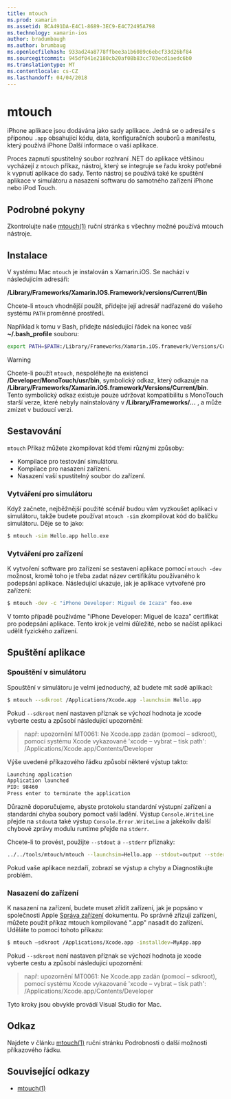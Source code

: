 ```yaml
---
title: mtouch
ms.prod: xamarin
ms.assetid: BCA491DA-E4C1-8689-3EC9-E4C72495A798
ms.technology: xamarin-ios
author: bradumbaugh
ms.author: brumbaug
ms.openlocfilehash: 933ad24a8778ffbee3a1b6089c6ebcf33d26bf84
ms.sourcegitcommit: 945df041e2180cb20af08b83cc703ecd1aedc6b0
ms.translationtype: MT
ms.contentlocale: cs-CZ
ms.lasthandoff: 04/04/2018
---
```

# <a name="mtouch"></a>mtouch


iPhone aplikace jsou dodávána jako sady aplikace. Jedná se o adresáře s příponou `.app` obsahující kódu, data, konfiguračních souborů a manifestu, který používá iPhone Další informace o vaší aplikace.

Proces zapnutí spustitelný soubor rozhraní .NET do aplikace většinou vycházejí z `mtouch` příkaz, nástroj, který se integruje se řadu kroky potřebné k vypnutí aplikace do sady. Tento nástroj se používá také ke spuštění aplikace v simulátoru a nasazení softwaru do samotného zařízení iPhone nebo iPod Touch.


## <a name="detailed-instructions"></a>Podrobné pokyny

Zkontrolujte naše [mtouch(1)](http://docs.go-mono.com/?link=man%3amtouch(1)) ruční stránka s všechny možné používá mtouch nástroje.

## <a name="installation"></a>Instalace

V systému Mac `mtouch` je instalován s Xamarin.iOS. Se nachází v následujícím adresáři:

**/Library/Frameworks/Xamarin.IOS.Framework/versions/Current/Bin**

Chcete-li `mtouch` vhodnější použít, přidejte její adresář nadřazené do vašeho systému `PATH` proměnné prostředí.  

Například k tomu v Bash, přidejte následující řádek na konec vaší **~/.bash_profile** souboru:

```bash
export PATH=$PATH:/Library/Frameworks/Xamarin.iOS.framework/Versions/Current/bin
```

> [!WARNING]
> Chcete-li použít `mtouch`, nespoléhejte na existenci **/Developer/MonoTouch/usr/bin**, symbolický odkaz, který odkazuje na **/Library/Frameworks/Xamarin.iOS.framework/Versions/Current/bin**. Tento symbolický odkaz existuje pouze udržovat kompatibilitu s MonoTouch starší verze, které nebyly nainstalovány v **/Library/Frameworks/...** , a může zmizet v budoucí verzi.

## <a name="building"></a>Sestavování

`mtouch` Příkaz můžete zkompilovat kód třemi různými způsoby:

-  Kompilace pro testování simulátoru.
-  Kompilace pro nasazení zařízení.
-  Nasazení vaší spustitelný soubor do zařízení.


### <a name="building-for-the-simulator"></a>Vytváření pro simulátoru

Když začnete, nejběžnější použité scénář budou vám vyzkoušet aplikaci v simulátoru, takže budete používat `mtouch -sim` zkompilovat kód do balíčku simulátoru. Děje se to jako:

```bash
$ mtouch -sim Hello.app hello.exe
```

### <a name="building-for-the-device"></a>Vytváření pro zařízení

K vytvoření software pro zařízení se sestavení aplikace pomocí `mtouch -dev` možnost, kromě toho je třeba zadat název certifikátu používaného k podepsání aplikace. Následující ukazuje, jak je aplikace vytvořené pro zařízení:

```bash
$ mtouch -dev -c "iPhone Developer: Miguel de Icaza" foo.exe
```

V tomto případě používáme "iPhone Developer: Miguel de Icaza" certifikát pro podepsání aplikace. Tento krok je velmi důležité, nebo se načíst aplikaci udělit fyzického zařízení.

 <a name="Running_your_Application" />


## <a name="running-your-application"></a>Spuštění aplikace


### <a name="launching-on-the-simulator"></a>Spouštění v simulátoru

Spouštění v simulátoru je velmi jednoduchý, až budete mít sadě aplikací:

```bash
$ mtouch --sdkroot /Applications/Xcode.app -launchsim Hello.app 
```

Pokud `--sdkroot` není nastaven příznak se výchozí hodnota je xcode vyberte cestu a způsobí následující upozornění:

> např: upozornění MT0061: Ne Xcode.app zadán (pomocí – sdkroot), pomocí systému Xcode vykazované 'xcode – vybrat – tisk path': /Applications/Xcode.app/Contents/Developer 

Výše uvedené příkazového řádku způsobí některé výstup takto:

```bash
Launching application
Application launched
PID: 98460
Press enter to terminate the application
```



Důrazně doporučujeme, abyste protokolu standardní výstupní zařízení a standardní chyba soubory pomoct vaší ladění. Výstup `Console.WriteLine` přejde na `stdout`a také výstup `Console.Error.WriteLine` a jakékoliv další chybové zprávy modulu runtime přejde na `stderr`.

Chcete-li to provést, použijte `--stdout` a `--stderr` příznaky:

```bash
../../tools/mtouch/mtouch --launchsim=Hello.app --stdout=output --stderr=error
```

Pokud vaše aplikace nezdaří, zobrazí se výstup a chyby a Diagnostikujte problém.


### <a name="deploying-to-a-device"></a>Nasazení do zařízení

K nasazení na zařízení, budete muset zřídit zařízení, jak je popsáno v společnosti Apple [Správa zařízení](http://developer.apple.com/library/ios/#documentation/Xcode/Conceptual/ios_development_workflow/00-About_the_iOS_Application_Development_Workflow/introduction.html) dokumentu. Po správně zřizují zařízení, můžete použít příkaz mtouch kompilované ".app" nasadit do zařízení. Uděláte to pomocí tohoto příkazu:

```bash
$ mtouch —sdkroot /Applications/Xcode.app -installdev=MyApp.app
```

Pokud `--sdkroot` není nastaven příznak se výchozí hodnota je xcode vyberte cestu a způsobí následující upozornění:

> např: upozornění MT0061: Ne Xcode.app zadán (pomocí – sdkroot), pomocí systému Xcode vykazované 'xcode – vybrat – tisk path': /Applications/Xcode.app/Contents/Developer 

Tyto kroky jsou obvykle provádí Visual Studio for Mac.

## <a name="reference"></a>Odkaz

Najdete v článku [mtouch(1)](http://docs.go-mono.com/?link=man%3amtouch(1)) ruční stránku Podrobnosti o další možnosti příkazového řádku.



## <a name="related-links"></a>Související odkazy

- [mtouch(1)](http://iosapi.xamarin.com/?link=man%3amtouch(1))
